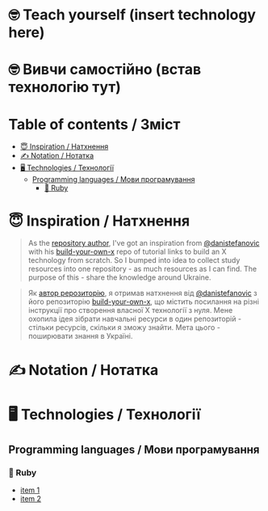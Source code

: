 # 🤓 Teach yourself (insert technology here)
# 🤓 Вивчи самостійно (встав технологію тут)

<!-- START doctoc generated TOC please keep comment here to allow auto update -->
<!-- DON'T EDIT THIS SECTION, INSTEAD RE-RUN doctoc TO UPDATE -->
# Table of contents / Зміст

- [😇 Inspiration / Натхнення](#-inspiration--%D0%BD%D0%B0%D1%82%D1%85%D0%BD%D0%B5%D0%BD%D0%BD%D1%8F)
- [✍️ Notation / Нотатка](#%EF%B8%8F-notation--%D0%BD%D0%BE%D1%82%D0%B0%D1%82%D0%BA%D0%B0)
- [🖥 Technologies / Технології](#%F0%9F%96%A5-technologies--%D1%82%D0%B5%D1%85%D0%BD%D0%BE%D0%BB%D0%BE%D0%B3%D1%96%D1%97)
  - [Programming languages / Мови програмування](#programming-languages--%D0%BC%D0%BE%D0%B2%D0%B8-%D0%BF%D1%80%D0%BE%D0%B3%D1%80%D0%B0%D0%BC%D1%83%D0%B2%D0%B0%D0%BD%D0%BD%D1%8F)
    - [💎 Ruby](#-ruby)

<!-- END doctoc generated TOC please keep comment here to allow auto update -->


# 😇 Inspiration / Натхнення

> As the [repository author](https://github.com/faradzhev), I've got an inspiration from [@danistefanovic](https://github.com/danistefanovic) with his [build-your-own-x](https://github.com/danistefanovic/build-your-own-x) repo of tutorial links to build an X technology from scratch.
So I bumped into idea to collect study resources into one repository - as much resources as I can find.
The purpose of this - share the knowledge around Ukraine.

> Як [автор рерозиторію](https://github.com/faradzhev), я отримав натхнення від [@danistefanovic](https://github.com/danistefanovic) з його репозиторію [build-your-own-x](https://github.com/danistefanovic/build-your-own-x), що містить посилання на різні інструкції про створення власної X технології з нуля.
Мене охопила ідея зібрати навчальні ресурси в один репозиторій - стільки ресурсів, скільки я зможу знайти.
Мета цього - поширювати знання в Україні.

# ✍️ Notation / Нотатка
<!-- TODO: some notation here -->

# 🖥 Technologies / Технології
## Programming languages / Мови програмування

### 💎 Ruby
* [item 1](#link1)
* [item 2](#link2)
